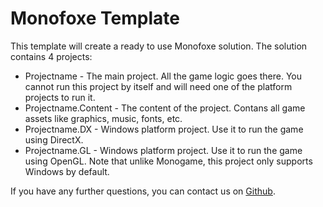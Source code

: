# Monofoxe Template

This template will create a ready to use Monofoxe solution. The solution contains 4 projects:

- Projectname - The main project. All the game logic goes there. You cannot run this project by itself and will need one of the platform projects to run it.
- Projectname.Content - The content of the project. Contans all game assets like graphics, music, fonts, etc.
- Projectname.DX - Windows platform project. Use it to run the game using DirectX.
- Projectname.GL - Windows platform project. Use it to run the game using OpenGL. Note that unlike Monogame, this project only supports Windows by default.

If you have any further questions, you can contact us on [Github](https://github.com/Martenfur/Monofoxe).
